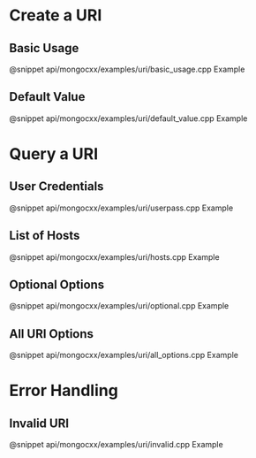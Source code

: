 # Create a URI

## Basic Usage

@snippet api/mongocxx/examples/uri/basic_usage.cpp Example

## Default Value

@snippet api/mongocxx/examples/uri/default_value.cpp Example

# Query a URI

## User Credentials

@snippet api/mongocxx/examples/uri/userpass.cpp Example

## List of Hosts

@snippet api/mongocxx/examples/uri/hosts.cpp Example

## Optional Options

@snippet api/mongocxx/examples/uri/optional.cpp Example

## All URI Options

@snippet api/mongocxx/examples/uri/all_options.cpp Example

# Error Handling

## Invalid URI

@snippet api/mongocxx/examples/uri/invalid.cpp Example
